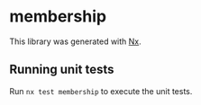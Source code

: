 # membership

This library was generated with [Nx](https://nx.dev).

## Running unit tests

Run `nx test membership` to execute the unit tests.
